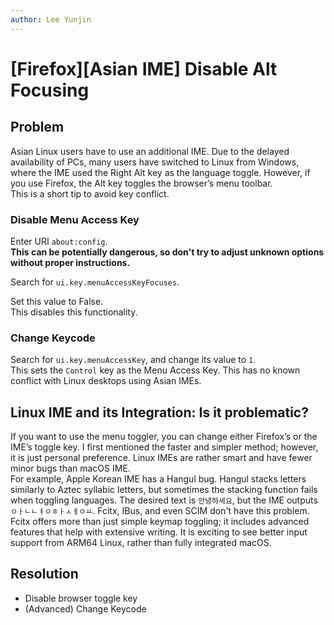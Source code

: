 ```yaml
---
author: Lee Yunjin
---
```


# [Firefox][Asian IME] Disable Alt Focusing

## Problem
Asian Linux users have to use an additional IME. Due to the delayed availability of PCs, many users have switched to Linux from Windows, where the IME used the Right Alt key as the language toggle. However, if you use Firefox, the Alt key toggles the browser’s menu toolbar.  
This is a short tip to avoid key conflict.

### Disable Menu Access Key

Enter URI `about:config`.  
**This can be potentially dangerous, so don't try to adjust unknown options without proper instructions.**

Search for `ui.key.menuAccessKeyFocuses`.

Set this value to False.  
This disables this functionality.

### Change Keycode

Search for `ui.key.menuAccessKey`, and change its value to `1`.  
This sets the `Control` key as the Menu Access Key. This has no known conflict with Linux desktops using Asian IMEs.

## Linux IME and its Integration: Is it problematic?

If you want to use the menu toggler, you can change either Firefox’s or the IME’s toggle key. I first mentioned the faster and simpler method; however, it is just personal preference. Linux IMEs are rather smart and have fewer minor bugs than macOS IME.  
For example, Apple Korean IME has a Hangul bug. Hangul stacks letters similarly to Aztec syllabic letters, but sometimes the stacking function fails when toggling languages. The desired text is `안녕하세요`, but the IME outputs `ㅇㅏㄴㄴㅕㅇㅎㅏㅅㅔㅇㅛ`. Fcitx, IBus, and even SCIM don't have this problem. Fcitx offers more than just simple keymap toggling; it includes advanced features that help with extensive writing. It is exciting to see better input support from ARM64 Linux, rather than fully integrated macOS.

## Resolution

- Disable browser toggle key  
- (Advanced) Change Keycode

